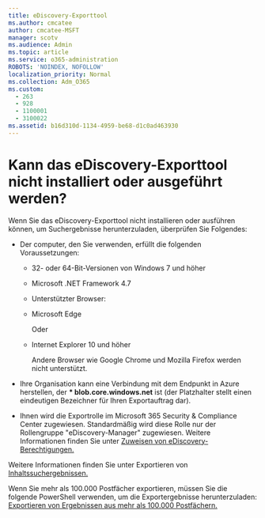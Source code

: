 ```yaml
---
title: eDiscovery-Exporttool
ms.author: cmcatee
author: cmcatee-MSFT
manager: scotv
ms.audience: Admin
ms.topic: article
ms.service: o365-administration
ROBOTS: 'NOINDEX, NOFOLLOW'
localization_priority: Normal
ms.collection: Adm_O365
ms.custom:
  - 263
  - 928
  - 1100001
  - 3100022
ms.assetid: b16d310d-1134-4959-be68-d1c0ad463930
---
```


# <a name="cant-install-or-run-the-ediscovery-export-tool"></a>Kann das eDiscovery-Exporttool nicht installiert oder ausgeführt werden?

Wenn Sie das eDiscovery-Exporttool nicht installieren oder ausführen können, um Suchergebnisse herunterzuladen, überprüfen Sie Folgendes:
  
- Der computer, den Sie verwenden, erfüllt die folgenden Voraussetzungen:

  - 32- oder 64-Bit-Versionen von Windows 7 und höher

  - Microsoft .NET Framework 4.7

  - Unterstützter Browser:

  - Microsoft Edge

    Oder

  - Internet Explorer 10 und höher

    Andere Browser wie Google Chrome und Mozilla Firefox werden nicht unterstützt.

- Ihre Organisation kann eine Verbindung mit dem Endpunkt in Azure herstellen, der **\* blob.core.windows.net** ist (der Platzhalter stellt einen eindeutigen Bezeichner für Ihren Exportauftrag dar).

- Ihnen wird die Exportrolle im Microsoft 365 Security &amp; Compliance Center zugewiesen. Standardmäßig wird diese Rolle nur der Rollengruppe "eDiscovery-Manager" zugewiesen. Weitere Informationen finden Sie unter [Zuweisen von eDiscovery-Berechtigungen.](https://docs.microsoft.com/microsoft-365/compliance/assign-ediscovery-permissions)

Weitere Informationen finden Sie unter Exportieren von [Inhaltssuchergebnissen.](https://docs.microsoft.com/microsoft-365/compliance/export-search-results)

Wenn Sie mehr als 100.000 Postfächer exportieren, müssen Sie die folgende PowerShell verwenden, um die Exportergebnisse herunterzuladen: [Exportieren von Ergebnissen aus mehr als 100.000 Postfächern.](https://docs.microsoft.com/microsoft-365/compliance/export-search-results%23exporting-results-from-more-than-100000-mailboxes)